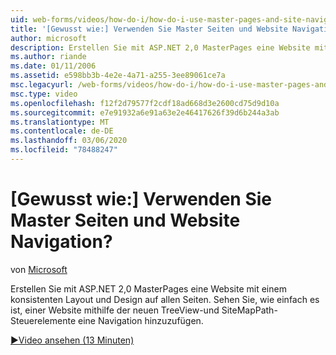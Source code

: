 ```yaml
---
uid: web-forms/videos/how-do-i/how-do-i-use-master-pages-and-site-navigation
title: '[Gewusst wie:] Verwenden Sie Master Seiten und Website Navigation? | Microsoft-Dokumentation'
author: microsoft
description: Erstellen Sie mit ASP.NET 2,0 MasterPages eine Website mit einem konsistenten Layout und Design auf allen Seiten. Sehen Sie, wie einfach es ist, eine Navigation zu einer Website hinzuzufügen...
ms.author: riande
ms.date: 01/11/2006
ms.assetid: e598bb3b-4e2e-4a71-a255-3ee89061ce7a
msc.legacyurl: /web-forms/videos/how-do-i/how-do-i-use-master-pages-and-site-navigation
msc.type: video
ms.openlocfilehash: f12f2d79577f2cdf18ad668d3e2600cd75d9d10a
ms.sourcegitcommit: e7e91932a6e91a63e2e46417626f39d6b244a3ab
ms.translationtype: MT
ms.contentlocale: de-DE
ms.lasthandoff: 03/06/2020
ms.locfileid: "78488247"
---
```

# <a name="how-do-i-use-master-pages-and-site-navigation"></a>[Gewusst wie:] Verwenden Sie Master Seiten und Website Navigation?

von [Microsoft](https://github.com/microsoft)

Erstellen Sie mit ASP.NET 2,0 MasterPages eine Website mit einem konsistenten Layout und Design auf allen Seiten. Sehen Sie, wie einfach es ist, einer Website mithilfe der neuen TreeView-und SiteMapPath-Steuerelemente eine Navigation hinzuzufügen.

[&#9654;Video ansehen (13 Minuten)](https://channel9.msdn.com/Blogs/ASP-NET-Site-Videos/how-do-i-use-master-pages-and-site-navigation)
